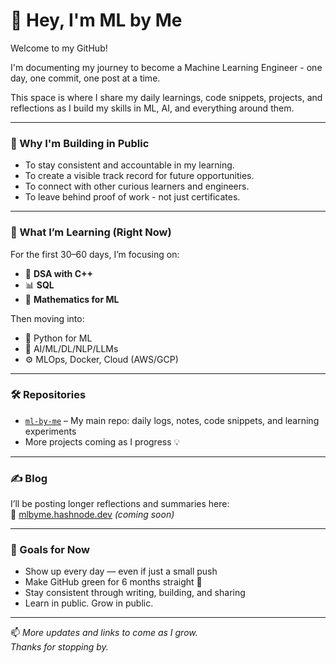 # 👋 Hey, I'm ML by Me

Welcome to my GitHub!

I'm documenting my journey to become a Machine Learning Engineer - one day, one commit, one post at a time.

This space is where I share my daily learnings, code snippets, projects, and reflections as I build my skills in ML, AI, and everything around them.

---

### 🚀 Why I'm Building in Public

- To stay consistent and accountable in my learning.
- To create a visible track record for future opportunities.
- To connect with other curious learners and engineers.
- To leave behind proof of work - not just certificates.

---

### 📅 What I’m Learning (Right Now)

For the first 30–60 days, I’m focusing on:
- 🧠 **DSA with C++**
- 📊 **SQL**
- 📐 **Mathematics for ML**

Then moving into:
- 🐍 Python for ML
- 🤖 AI/ML/DL/NLP/LLMs
- ⚙️ MLOps, Docker, Cloud (AWS/GCP)

---

### 🛠️ Repositories

- [`ml-by-me`](https://github.com/mlbyme/ml-by-me) – My main repo: daily logs, notes, code snippets, and learning experiments
- More projects coming as I progress 💡

---

### ✍️ Blog

I’ll be posting longer reflections and summaries here:  
🔗 [mlbyme.hashnode.dev](https://mlbyme.hashnode.dev) *(coming soon)*


---

### 🧠 Goals for Now

- Show up every day — even if just a small push
- Make GitHub green for 6 months straight 💚
- Stay consistent through writing, building, and sharing
- Learn in public. Grow in public.

---

📫 *More updates and links to come as I grow.  
Thanks for stopping by.*

